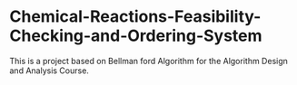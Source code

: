 # Chemical-Reactions-Feasibility-Checking-and-Ordering-System
This is a project based on Bellman ford Algorithm for the Algorithm Design and Analysis Course.
